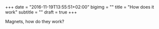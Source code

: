 +++
date = "2016-11-19T13:55:51+02:00"
bigimg = ""
title = "How does it work"
subtitle = ""
draft = true
+++

Magnets, how do they work?
